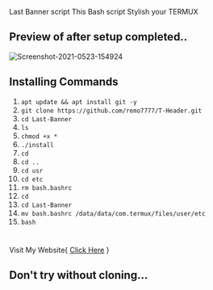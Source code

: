 Last Banner script
This Bash script Stylish your TERMUX 
## Preview of after setup completed..
<img src="https://i.ibb.co/hCBQRhc/Screenshot-2021-0523-154924.png" alt="Screenshot-2021-0523-154924" border="0">

## Installing Commands 

1. `apt update && apt install git -y`
2. `git clone https://github.com/remo7777/T-Header.git`
3. `cd Last-Banner`
4. `ls`
5. `chmod +x *`
6. `./install`
7. `cd`
8. `cd ..`
9. `cd usr`
10. `cd etc`
11. `rm bash.bashrc`
12. `cd`
13. `cd Last-Banner`
14. `mv bash.bashrc /data/data/com.termux/files/user/etc`
15. `bash`
#
Visit My Website{ [Click Here](https://amitgajare.blogspot.com/) }

## Don't try without cloning...
